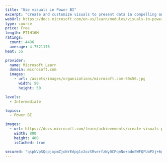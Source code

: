 ```yaml
---
title: "Use visuals in Power BI"
excerpt: "Create and customize visuals to present data in compelling and insightful ways."
webUrl: https://docs.microsoft.com/en-us/learn/modules/visuals-in-power-bi/
type: course
price: Free
length: PT1H16M
ratings:
  count: 4486
  average: 4.7521176
heat: 55

provider:
  name: Microsoft Learn
  domain: microsoft.com
  images:
    - url: /assets/images/organizations/microsoft.com-50x50.jpg
      width: 50
      height: 50

levels:
  - Intermediate

topics:
  - Power BI

images:
  - url: https://docs.microsoft.com/learn/achievements/create-visuals-power-bi-desktop-social.png
    width: 800
    height: 400
    isCached: true

secured: "qspkVpSQqpjxpmZjoNrEdpg1v2ozSRverfzNy0CPqmNo+adoSWFQFUoPXj+6g3ZuMnv+EWQlfW4lyswe9OUWoiM4Z84BgXB9ty2g2/meANmvx/kuv5lLvz7UB1Oupm3GLeR3MgePJQ1vYwvn3d/7f/wW2HOj8idYHEPkkZii4vm0QXeffk05sow4EY4D/EKe8m29kFe1V1WZDHNBocyfA+yqlHDuCBFaxwSZ3UopEbCqO6ttHrbwNpVDO6IzcgC49RiO86xVrwYO1chJR2Crf0bAi2R5LfNyNHorAZp7+IKt256a7cFbptZordIUiHvf2Xkg58jN/RVhMmBZwTa2yvXfqBu7FBZaHPPiyzIQiXfDERXrZOTPR2400mQyxM0CC/bYXuijvTXWXxE44YKaxEIbvSu1CQTOIiVbLlFBPbY=;eq1cCHsPizgJP3g/KvbvbA=="
---
```


